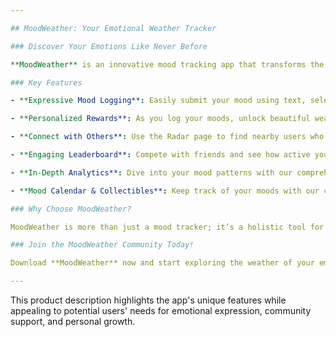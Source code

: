 ```yaml
---

## MoodWeather: Your Emotional Weather Tracker

### Discover Your Emotions Like Never Before

**MoodWeather** is an innovative mood tracking app that transforms the way you understand and express your emotions. By using relatable weather metaphors, MoodWeather allows you to articulate your feelings in a fun and engaging way. Whether you’re feeling “sunny” with happiness or “stormy” with anger, our app provides a creative outlet for emotional expression.

### Key Features

- **Expressive Mood Logging**: Easily submit your mood using text, selected tags, or voice recordings. With our intuitive interface, you can log your feelings in seconds, making emotional tracking a breeze.

- **Personalized Rewards**: As you log your moods, unlock beautiful weather-themed wallpapers that reflect your emotional state. These rewards not only enhance your experience but also serve as reminders of your emotional journey.

- **Connect with Others**: Use the Radar page to find nearby users who are experiencing similar moods. Build connections and support each other in a community that understands what you’re going through.

- **Engaging Leaderboard**: Compete with friends and see how active you are compared to others in your city. Celebrate your progress and motivate each other to stay engaged with your emotional health.

- **In-Depth Analytics**: Dive into your mood patterns with our comprehensive report page. Visualize your emotional trends over time and gain insights into what influences your feelings.

- **Mood Calendar & Collectibles**: Keep track of your moods with our calendar feature and unlock themed collectibles as you progress. Each collectible represents a unique aspect of your emotional journey, adding an element of gamification to your self-care routine.

### Why Choose MoodWeather?

MoodWeather is more than just a mood tracker; it’s a holistic tool for emotional awareness and community connection. Our unique approach simplifies emotional expression while providing valuable insights into your mental well-being. With a focus on privacy and user engagement, MoodWeather empowers you to take charge of your emotional health in a fun and supportive environment.

### Join the MoodWeather Community Today!

Download **MoodWeather** now and start exploring the weather of your emotions! Whether you're looking to understand yourself better or connect with others, MoodWeather is here to support you every step of the way.

---
```


This product description highlights the app's unique features while appealing to potential users' needs for emotional expression, community support, and personal growth.
